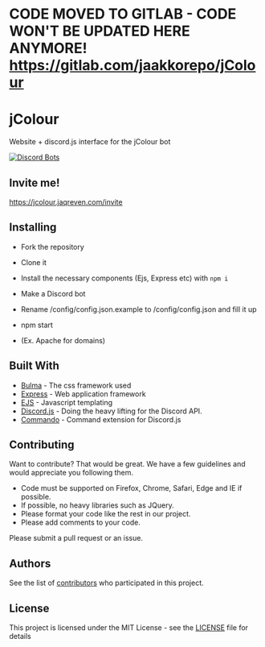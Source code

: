 # CODE MOVED TO GITLAB - CODE WON'T BE UPDATED HERE ANYMORE! https://gitlab.com/jaakkorepo/jColour

# jColour

Website + discord.js interface for the jColour bot

[![Discord Bots](https://discordbots.org/api/widget/358968052500660226.svg)](https://discordbots.org/bot/358968052500660226)

## Invite me!

https://jcolour.jaqreven.com/invite

## Installing

* Fork the repository
* Clone it
* Install the necessary components (Ejs, Express etc) with `npm i`
* Make a Discord bot
* Rename /config/config.json.example to /config/config.json and fill it up
* npm start 

* (Ex. Apache for domains)


## Built With

* [Bulma](https://bulma.io) - The css framework used
* [Express](https://expressjs.com/) - Web application framework
* [EJS](http://ejs.co/) - Javascript templating
* [Discord.js](https://discord.js.org) - Doing the heavy lifting for the Discord API.
* [Commando](https://github.com/discordjs/Commando) - Command extension for Discord.js

## Contributing

Want to contribute? That would be great.
We have a few guidelines and would appreciate you following them.

* Code must be supported on Firefox, Chrome, Safari, Edge and IE if possible.
* If possible, no heavy libraries such as JQuery.
* Please format your code like the rest in our project.
* Please add comments to your code. 


Please submit a pull request or an issue.

## Authors

See the list of [contributors](https://github.com/jaqreven/jColour/contributors) who participated in this project.

## License

This project is licensed under the MIT License - see the [LICENSE](LICENSE) file for details
